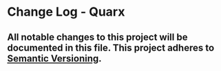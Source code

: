 # Change Log - Quarx
All notable changes to this project will be documented in this file.
This project adheres to [Semantic Versioning](http://semver.org/).
----
